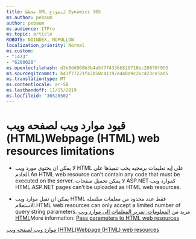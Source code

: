 ```yaml
---
title: مخطط XML لنموذج Dynamics 365
ms.author: pebaum
author: pebaum
ms.audience: ITPro
ms.topic: article
ROBOTS: NOINDEX, NOFOLLOW
localization_priority: Normal
ms.custom:
- "1473"
- "6200020"
ms.openlocfilehash: d3b8dd968b3b4a5f774336b529718bc20870f955
ms.sourcegitcommit: b43f77221f47b50c41197a448a9c26c423ce1ad5
ms.translationtype: MT
ms.contentlocale: ar-SA
ms.lasthandoff: 11/15/2019
ms.locfileid: "36528502"
---
```

# <a name="webpage-html-web-resources-limitations"></a><span data-ttu-id="47bb8-102">قيود موارد ويب لصفحه ويب (HTML)</span><span class="sxs-lookup"><span data-stu-id="47bb8-102">Webpage (HTML) web resources limitations</span></span>

* <span data-ttu-id="47bb8-103">لا يمكن ان يحتوي مورد ويب HTML علي إيه تعليمات برمجيه يجب تنفيذها علي الخادم.</span><span class="sxs-lookup"><span data-stu-id="47bb8-103">An HTML web resource can’t contain any code that must be executed on the server.</span></span> <span data-ttu-id="47bb8-104">لا يمكن تحميل صفحات ASP.NET كموارد ويب HTML.</span><span class="sxs-lookup"><span data-stu-id="47bb8-104">ASP.NET pages can’t be uploaded as HTML web resources.</span></span>

* <span data-ttu-id="47bb8-105">يمكن ان تقبل موارد ويب HTML فقط عدد محدود من معلمات سلسله الاستعلام.</span><span class="sxs-lookup"><span data-stu-id="47bb8-105">HTML web resources can only accept a limited number of query string parameters.</span></span> <span data-ttu-id="47bb8-106">مزيد من [المعلومات: تمرير المعلمات إلى موارد ويب HTML](https://docs.microsoft.com/dynamics365/customer-engagement/developer/webpage-html-web-resources#BKMK_PassingParametersToWebResources)</span><span class="sxs-lookup"><span data-stu-id="47bb8-106">More information: [Pass parameters to HTML web resources](https://docs.microsoft.com/dynamics365/customer-engagement/developer/webpage-html-web-resources#BKMK_PassingParametersToWebResources)</span></span>

[<span data-ttu-id="47bb8-107">موارد ويب لصفحه ويب (HTML)</span><span class="sxs-lookup"><span data-stu-id="47bb8-107">Webpage (HTML) web resources</span></span>](https://docs.microsoft.com/dynamics365/customer-engagement/developer/webpage-html-web-resources)
